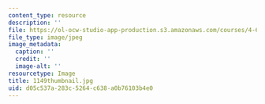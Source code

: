 ```yaml
---
content_type: resource
description: ''
file: https://ol-ocw-studio-app-production.s3.amazonaws.com/courses/4-614-religious-architecture-and-islamic-cultures-fall-2002/d05c537a283c5264c638a0b76103b4e0_1149thumbnail.jpg
file_type: image/jpeg
image_metadata:
  caption: ''
  credit: ''
  image-alt: ''
resourcetype: Image
title: 1149thumbnail.jpg
uid: d05c537a-283c-5264-c638-a0b76103b4e0
---
```

